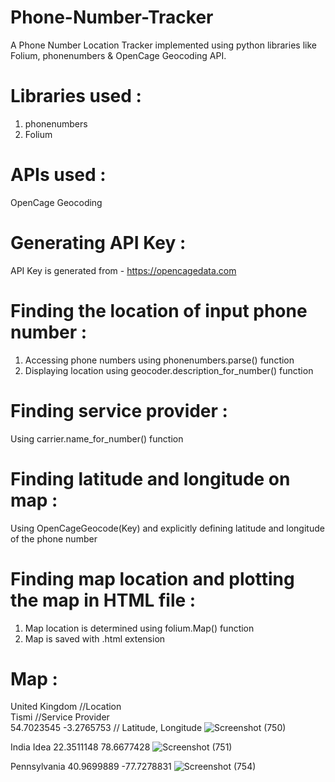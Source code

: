 # Phone-Number-Tracker
A Phone Number Location Tracker implemented using python libraries like Folium, phonenumbers &amp; OpenCage Geocoding API. 

# Libraries used :
1. phonenumbers
2. Folium

# APIs used :
OpenCage Geocoding

# Generating API Key :
API Key is generated from - https://opencagedata.com

# Finding the location of input phone number :
1. Accessing phone numbers using phonenumbers.parse() function  
2. Displaying location using geocoder.description_for_number() function

# Finding service provider :
Using carrier.name_for_number() function

# Finding latitude and longitude on map : 
Using OpenCageGeocode(Key) and explicitly defining latitude and longitude of the phone number

# Finding map location and plotting the map in HTML file :
1. Map location is determined using folium.Map() function
2. Map is saved with .html extension

# Map :
United Kingdom         //Location  
Tismi                  //Service Provider  
54.7023545 -3.2765753 // Latitude, Longitude
![Screenshot (750)](https://user-images.githubusercontent.com/86195118/126360798-6414acdb-0123-4527-acd6-5fcb4d7324bd.png)

India
Idea
22.3511148 78.6677428
![Screenshot (751)](https://user-images.githubusercontent.com/86195118/126361038-03b5db66-d2d6-41fa-8ec3-307bebe4ff4d.png)

Pennsylvania
40.9699889 -77.7278831
![Screenshot (754)](https://user-images.githubusercontent.com/86195118/126361133-9214a79c-f5a7-4143-b068-fe811e22baeb.png)
